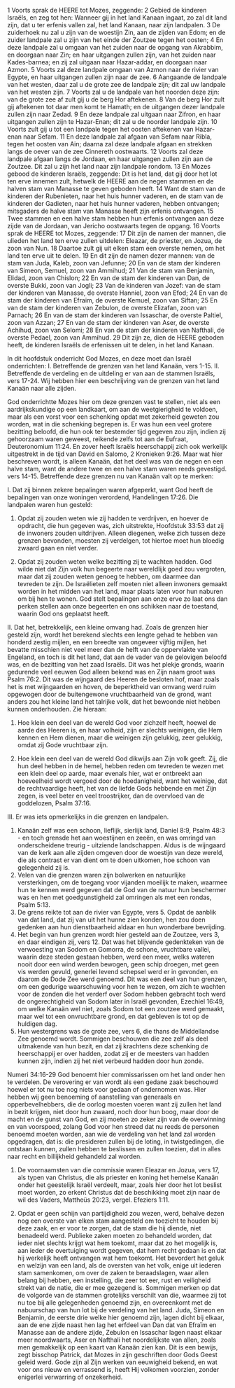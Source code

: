 1 Voorts sprak de HEERE tot Mozes, zeggende: 2 Gebied de kinderen Israëls, en zeg tot hen: Wanneer gij in het land Kanaan ingaat, zo zal dit land zijn, dat u ter erfenis vallen zal, het land Kanaan, naar zijn landpalen. 3 De zuiderhoek nu zal u zijn van de woestijn Zin, aan de zijden van Edom; en de zuider landpale zal u zijn van het einde der Zoutzee tegen het oosten; 4 En deze landpale zal u omgaan van het zuiden naar de opgang van Akrabbim, en doorgaan naar Zin; en haar uitgangen zullen zijn, van het zuiden naar Kades-barnea; en zij zal uitgaan naar Hazar-addar, en doorgaan naar Azmon. 5 Voorts zal deze landpale omgaan van Azmon naar de rivier van Egypte, en haar uitgangen zullen zijn naar de zee. 6 Aangaande de landpale van het westen, daar zal u de grote zee de landpale zijn; dit zal uw landpale van het westen zijn. 7 Voorts zal u de landpale van het noorden deze zijn: van de grote zee af zult gij u de berg Hor aftekenen. 8 Van de berg Hor zult gij aftekenen tot daar men komt te Hamath; en de uitgangen dezer landpale zullen zijn naar Zedad. 9 En deze landpale zal uitgaan naar Zifron, en haar uitgangen zullen zijn te Hazar-Enan; dit zal u de noorder landpale zijn. 10 Voorts zult gij u tot een landpale tegen het oosten aftekenen van Hazar-enan naar Sefam. 11 En deze landpale zal afgaan van Sefam naar Ribla, tegen het oosten van Ain; daarna zal deze landpale afgaan en strekken langs de oever van de zee Cinnereth oostwaarts. 12 Voorts zal deze landpale afgaan langs de Jordaan, en haar uitgangen zullen zijn aan de Zoutzee. Dit zal u zijn het land naar zijn landpale rondom. 
13 En Mozes gebood de kinderen Israëls, zeggende: Dit is het land, dat gij door het lot ten erve innemen zult, hetwelk de HEERE aan de negen stammen en de halven stam van Manasse te geven geboden heeft. 14 Want de stam van de kinderen der Rubenieten, naar het huis hunner vaderen, en de stam van de kinderen der Gadieten, naar het huis hunner vaderen, hebben ontvangen; mitsgaders de halve stam van Manasse heeft zijn erfenis ontvangen. 15 Twee stammen en een halve stam hebben hun erfenis ontvangen aan deze zijde van de Jordaan, van Jericho oostwaarts tegen de opgang. 16 Voorts sprak de HEERE tot Mozes, zeggende: 17 Dit zijn de namen der mannen, die ulieden het land ten erve zullen uitdelen: Eleazar, de priester, en Jozua, de zoon van Nun. 18 Daartoe zult gij uit elken stam een overste nemen, om het land ten erve uit te delen. 19 En dit zijn de namen dezer mannen: van de stam van Juda, Kaleb, zoon van Jefunne; 20 En van de stam der kinderen van Simeon, Semuel, zoon van Ammihud; 21 Van de stam van Benjamin, Elidad, zoon van Chislon; 22 En van de stam der kinderen van Dan, de overste Bukki, zoon van Jogli; 23 Van de kinderen van Jozef: van de stam der kinderen van Manasse, de overste Hanniel, zoon van Efod; 24 En van de stam der kinderen van Efraim, de overste Kemuel, zoon van Siftan; 25 En van de stam der kinderen van Zebulon, de overste Elizafan, zoon van Parnach; 26 En van de stam der kinderen van Issaschar, de overste Paltiel, zoon van Azzan; 27 En van de stam der kinderen van Aser, de overste Achihud, zoon van Selomi; 28 En van de stam der kinderen van Nafthali, de overste Pedael, zoon van Ammihud. 29 Dit zijn ze, dien de HEERE geboden heeft, de kinderen Israëls de erfenissen uit te delen, in het land Kanaan. 

In dit hoofdstuk onderricht God Mozes, en deze moet dan Israël onderrichten: 
I. Betreffende de grenzen van het land Kanaän, vers 1-15.
II. Betreffende de verdeling en de uitdeling er van aan de stammen Israëls, vers 17-24. Wij hebben hier een beschrijving van de grenzen van het land Kanaän naar alle zijden. 

God onderrichtte Mozes hier om deze grenzen vast te stellen, niet als een aardrijkskundige op een landkaart, om aan de weetgierigheid te voldoen, maar als een vorst voor een schenking opdat met zekerheid geweten zou worden, wat in die schenking begrepen is. Er was hun een veel grotere bezitting beloofd, die hun ook ter bestemder tijd gegeven zou zijn, indien zij gehoorzaam waren geweest, reikende zelfs tot aan de Eufraat, Deuteronomium 11:24. En zover heeft Israëls heerschappij zich ook werkelijk uitgestrekt in de tijd van David en Salomo, 2 Kronieken 9:26. Maar wat hier beschreven wordt, is alleen Kanaän, dat het deel was van de negen en een halve stam, want de andere twee en een halve stam waren reeds gevestigd. vers 14-15. Betreffende deze grenzen nu van Kanaän valt op te merken: 

I. Dat zij binnen zekere bepalingen waren afgeperkt, want God heeft de bepalingen van onze woningen verordend, Handelingen 17:26. Die landpalen waren hun gesteld:
1. Opdat zij zouden weten wie zij hadden te verdrijven, en hoever de opdracht, die hun gegeven was, zich uitstrekte, Hoofdstuk 33:53 dat zij de inwoners zouden uitdrijven. Alleen diegenen, welke zich tussen deze grenzen bevonden, moesten zij verdelgen, tot hiertoe moet hun bloedig zwaard gaan en niet verder.

2. Opdat zij zouden weten welke bezitting zij te wachten hadden. God wilde niet dat Zijn volk hun begeerte naar wereldlijk goed zou vergroten, maar dat zij zouden weten genoeg te hebben, om daarmee dan tevreden te zijn. De Israëlieten zelf moeten niet alleen inwoners gemaakt worden in het midden van het land, maar plaats laten voor hun naburen om bij hen te wonen. God stelt bepalingen aan onze erve zo laat ons dan perken stellen aan onze begeerten en ons schikken naar de toestand, waarin God ons geplaatst heeft.

II. Dat het, betrekkelijk, een kleine omvang had. Zoals de grenzen hier gesteld zijn, wordt het berekend slechts een lengte gehad te hebben van honderd zestig mijlen, en een breedte van ongeveer vijftig mijlen, het bevatte misschien niet veel meer dan de helft van de oppervlakte van Engeland, en toch is dit het land, dat aan de vader van de gelovigen beloofd was, en de bezitting van het zaad Israëls. Dit was het plekje gronds, waarin gedurende veel eeuwen God alleen bekend was en Zijn naam groot was Psalm 76:2. Dit was de wijngaard des Heeren de besloten hof, maar zoals het is met wijngaarden en hoven, de beperktheid van omvang werd ruim opgewogen door de buitengewone vruchtbaarheid van de grond, want anders zou het kleine land het talrijke volk, dat het bewoonde niet hebben kunnen onderhouden. Zie hieraan:
1. Hoe klein een deel van de wereld God voor zichzelf heeft, hoewel de aarde des Heeren is, en haar volheid, zijn er slechts weinigen, die Hem kennen en Hem dienen, maar die weinigen zijn gelukkig, zeer gelukkig, omdat zij Gode vruchtbaar zijn.

2. Hoe klein een deel van de wereld God dikwijls aan Zijn volk geeft. Zij, die hun deel hebben in de hemel, hebben reden om tevreden te wezen met een klein deel op aarde, maar evenals hier, wat er ontbreekt aan hoeveelheid wordt vergoed door de hoedanigheid, want het weinige, dat de rechtvaardige heeft, het van de liefde Gods hebbende en met Zijn zegen, is veel beter en veel troostrijker, dan de overvloed van de goddelozen, Psalm 37:16.

III. Er was iets opmerkelijks in die grenzen en landpalen.
1. Kanaän zelf was een schoon, lieflijk, sierlijk land, Daniel 8:9, Psalm 48:3 -  en toch grensde het aan woestijnen en zeeën, en was omringd van onderscheidene treurig -  uitziende landschappen. Aldus is de wijngaard van de kerk aan alle zijden omgeven door de woestijn van deze wereld, die als contrast er van dient om te doen uitkomen, hoe schoon van gelegenheid zij is.
2. Velen van die grenzen waren zijn bolwerken en natuurlijke versterkingen, om de toegang voor vijanden moeilijk te maken, waarmee hun te kennen werd gegeven dat de God van de natuur hun beschermer was en hen met goedgunstigheid zal omringen als met een rondas, Psalm 5:13.
3. De grens reikte tot aan de rivier van Egypte, vers 5. Opdat de aanblik van dat land, dat zij van uit het hunne zien konden, hen zou doen gedenken aan hun dienstbaarheid aldaar en hun wonderbare bevrijding.
4. Het begin van hun grenzen wordt hier gesteld aan de Zoutzee, vers 3, en daar eindigen zij, vers 12. Dat was het blijvende gedenkteken van de verwoesting van Sodom en Gomorra, de schone, vruchtbare vallei, waarin deze steden gestaan hebben, werd een meer, welks wateren nooit door een wind werden bewogen, geen schip droegen, met geen vis werden gevuld, generlei levend schepsel werd er in gevonden, en daarom de Dode Zee werd genoemd. Dit was een deel van hun grenzen, om een gedurige waarschuwing voor hen te wezen, om zich te wachten voor de zonden die het verderf over Sodom hebben gebracht toch werd de ongerechtigheid van Sodom later in Israël gevonden, Ezechiel 16:49, om welke Kanaän wel niet, zoals Sodom tot een zoutzee werd gemaakt, maar wel tot een onvruchtbare grond, en dat gebleven is tot op de huldigen dag.
5. Hun westergrens was de grote zee, vers 6, die thans de Middellandse Zee genoemd wordt. Sommigen beschouwen die zee zelf als deel uitmakende van hun bezit, en dat zij krachtens deze schenking de heerschappij er over hadden, zodat zij er de meesters van hadden kunnen zijn, indien zij het niet verbeurd hadden door hun zonde.

Numeri  34:16-29 
God benoemt hier commissarissen om het land onder hen te verdelen. De verovering er van wordt als een gedane zaak beschouwd hoewel er tot nu toe nog niets voor gedaan of ondernomen was. Hier hebben wij geen benoeming of aanstelling van generaals en opperbevelhebbers, die de oorlog moesten voeren want zij zullen het land in bezit krijgen, niet door hun zwaard, noch door hun boog, maar door de macht en de gunst van God, en zij moeten zo zeker zijn van de overwinning en van voorspoed, zolang God voor hen streed dat nu reeds de personen benoemd moeten worden, aan wie de verdeling van het land zal worden opgedragen, dat is: die presideren zullen bij de loting, in twistgedingen, die ontstaan kunnen, zullen hebben te beslissen en zullen toezien, dat in alles naar recht en billijkheid gehandeld zal worden.

1. De voornaamsten van die commissie waren Eleazar en Jozua, vers 17, als typen van Christus, die als priester en koning het hemelse Kanaän onder het geestelijk Israël verdeelt, maar, zoals hier door het lot beslist moet worden, zo erkent Christus dat de beschikking moet zijn naar de wil des Vaders, Mattheüs 20:23, vergel. Efeziers 1:11.

2. Opdat er geen schijn van partijdigheid zou wezen, werd, behalve dezen nog een overste van elken stam aangesteld om toezicht te houden bij deze zaak, en er voor te zorgen, dat de stam die hij diende, niet benadeeld werd. Publieke zaken moeten zo behandeld worden, dat ieder niet slechts krijgt wat hem toekomt, maar dat zo het mogelijk is, aan ieder de overtuiging wordt gegeven, dat hem recht gedaan is en dat hij werkelijk heeft ontvangen wat hem toekomt. Het bevordert het geluk en welzijn van een land, als de oversten van het volk, enige uit iederen stam samenkomen, om over de zaken te beraadslagen, waar allen belang bij hebben, een instelling, die zeer tot eer, rust en veiligheid strekt van de natie, die er mee gezegend is. Sommigen merken op dat de volgorde van de stammen grotelijks verschilt van die, waarmee zij tot nu toe bij alle gelegenheden genoemd zijn, en overeenkomt met de nabuurschap van hun lot bij de verdeling van het land. Juda, Simeon en Benjamin, de eerste drie welke hier genoemd zijn, lagen dicht bij elkaar, aan de ene zijde naast hen lag het erfdeel van Dan dat van Efraïm en Manasse aan de andere zijde, Zebulon en Issaschar lagen naast elkaar meer noordwaarts, Aser en Nafthali het noordelijkste van allen, zoals men gemakkelijk op een kaart van Kanaän zien kan. 
Dit is een bewijs, zegt bisschop Patrick, dat Mozes in zijn geschriften door Gods Geest geleid werd. Gode zijn al Zijn werken van eeuwigheid bekend, en wat voor ons nieuw en verrassend is, heeft Hij volkomen voorzien, zonder enigerlei verwarring of onzekerheid.
 
